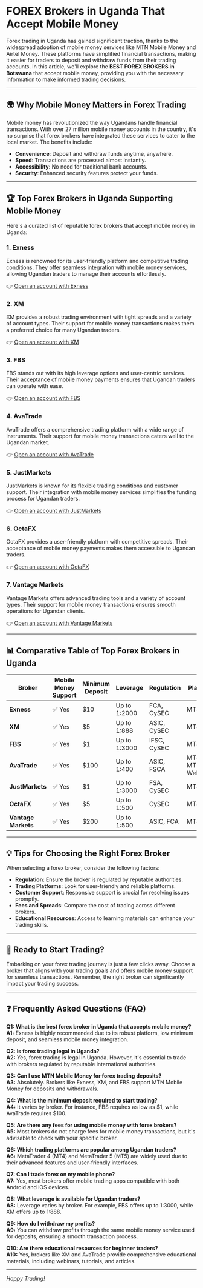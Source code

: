 # FOREX Brokers in Uganda That Accept Mobile Money

Forex trading in Uganda has gained significant traction, thanks to the widespread adoption of mobile money services like MTN Mobile Money and Airtel Money. These platforms have simplified financial transactions, making it easier for traders to deposit and withdraw funds from their trading accounts. In this article, we'll explore the **BEST FOREX BROKERS in Botswana** that accept mobile money, providing you with the necessary information to make informed trading decisions.

---

## 🌍 Why Mobile Money Matters in Forex Trading

Mobile money has revolutionized the way Ugandans handle financial transactions. With over 27 million mobile money accounts in the country, it's no surprise that forex brokers have integrated these services to cater to the local market. The benefits include:

- **Convenience**: Deposit and withdraw funds anytime, anywhere.  
- **Speed**: Transactions are processed almost instantly.  
- **Accessibility**: No need for traditional bank accounts.  
- **Security**: Enhanced security features protect your funds.  

---

## 🏆 Top Forex Brokers in Uganda Supporting Mobile Money

Here's a curated list of reputable forex brokers that accept mobile money in Uganda:

### 1. **Exness**

Exness is renowned for its user-friendly platform and competitive trading conditions. They offer seamless integration with mobile money services, allowing Ugandan traders to manage their accounts effortlessly.

👉 [Open an account with Exness](https://one.exnesstrack.org/a/english23)

### 2. **XM**

XM provides a robust trading environment with tight spreads and a variety of account types. Their support for mobile money transactions makes them a preferred choice for many Ugandan traders.

👉 [Open an account with XM](https://clicks.pipaffiliates.com/c?c=589901&l=en&p=0)

### 3. **FBS**

FBS stands out with its high leverage options and user-centric services. Their acceptance of mobile money payments ensures that Ugandan traders can operate with ease.

👉 [Open an account with FBS](https://fbs.partners?ibl=587836&ibp=21398815)

### 4. **AvaTrade**

AvaTrade offers a comprehensive trading platform with a wide range of instruments. Their support for mobile money transactions caters well to the Ugandan market.

👉 [Open an account with AvaTrade](https://www.avatrade.com?versionId=10301&tag=194438)

### 5. **JustMarkets**

JustMarkets is known for its flexible trading conditions and customer support. Their integration with mobile money services simplifies the funding process for Ugandan traders.

👉 [Open an account with JustMarkets](https://one.justmarkets.link/a/79iqw0j6nj)

### 6. **OctaFX**

OctaFX provides a user-friendly platform with competitive spreads. Their acceptance of mobile money payments makes them accessible to Ugandan traders.

👉 [Open an account with OctaFX](https://my.octafx.com/open-account/?refid=ib35647800)

### 7. **Vantage Markets**

Vantage Markets offers advanced trading tools and a variety of account types. Their support for mobile money transactions ensures smooth operations for Ugandan clients.

👉 [Open an account with Vantage Markets](https://www.vantagemarkets.com/?affid=NzA0NTc=)

---

## 📊 Comparative Table of Top Forex Brokers in Uganda

| Broker           | Mobile Money Support | Minimum Deposit | Leverage     | Regulation              | Platforms         |
|------------------|----------------------|-----------------|--------------|-------------------------|-------------------|
| **Exness**       | ✅ Yes               | $10             | Up to 1:2000 | FCA, CySEC              | MT4, MT5          |
| **XM**           | ✅ Yes               | $5              | Up to 1:888  | ASIC, CySEC             | MT4, MT5          |
| **FBS**          | ✅ Yes               | $1              | Up to 1:3000 | IFSC, CySEC             | MT4, MT5          |
| **AvaTrade**     | ✅ Yes               | $100            | Up to 1:400  | ASIC, FSCA              | MT4, MT5, WebTrader |
| **JustMarkets**  | ✅ Yes               | $1              | Up to 1:3000 | FSA, CySEC              | MT4, MT5          |
| **OctaFX**       | ✅ Yes               | $5              | Up to 1:500  | CySEC                   | MT4, MT5          |
| **Vantage Markets** | ✅ Yes            | $200            | Up to 1:500  | ASIC, FCA               | MT4, MT5          |

---

## 💡 Tips for Choosing the Right Forex Broker

When selecting a forex broker, consider the following factors:

- **Regulation**: Ensure the broker is regulated by reputable authorities.  
- **Trading Platforms**: Look for user-friendly and reliable platforms.  
- **Customer Support**: Responsive support is crucial for resolving issues promptly.  
- **Fees and Spreads**: Compare the cost of trading across different brokers.  
- **Educational Resources**: Access to learning materials can enhance your trading skills.  

---

## 📣 Ready to Start Trading?

Embarking on your forex trading journey is just a few clicks away. Choose a broker that aligns with your trading goals and offers mobile money support for seamless transactions. Remember, the right broker can significantly impact your trading success.

---

## ❓ Frequently Asked Questions (FAQ)

**Q1: What is the best forex broker in Uganda that accepts mobile money?**  
**A1:** Exness is highly recommended due to its robust platform, low minimum deposit, and seamless mobile money integration.

**Q2: Is forex trading legal in Uganda?**  
**A2:** Yes, forex trading is legal in Uganda. However, it's essential to trade with brokers regulated by reputable international authorities.

**Q3: Can I use MTN Mobile Money for forex trading deposits?**  
**A3:** Absolutely. Brokers like Exness, XM, and FBS support MTN Mobile Money for deposits and withdrawals.

**Q4: What is the minimum deposit required to start trading?**  
**A4:** It varies by broker. For instance, FBS requires as low as $1, while AvaTrade requires $100.

**Q5: Are there any fees for using mobile money with forex brokers?**  
**A5:** Most brokers do not charge fees for mobile money transactions, but it's advisable to check with your specific broker.

**Q6: Which trading platforms are popular among Ugandan traders?**  
**A6:** MetaTrader 4 (MT4) and MetaTrader 5 (MT5) are widely used due to their advanced features and user-friendly interfaces.

**Q7: Can I trade forex on my mobile phone?**  
**A7:** Yes, most brokers offer mobile trading apps compatible with both Android and iOS devices.

**Q8: What leverage is available for Ugandan traders?**  
**A8:** Leverage varies by broker. For example, FBS offers up to 1:3000, while XM offers up to 1:888.

**Q9: How do I withdraw my profits?**  
**A9:** You can withdraw profits through the same mobile money service used for deposits, ensuring a smooth transaction process.

**Q10: Are there educational resources for beginner traders?**  
**A10:** Yes, brokers like XM and AvaTrade provide comprehensive educational materials, including webinars, tutorials, and articles.

---

*Happy Trading!*
